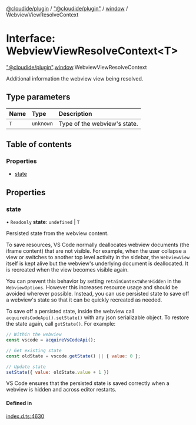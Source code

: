 [@cloudide/plugin](../README.md) / ["@cloudide/plugin"](../modules/_cloudide_plugin_.md) / [window](../modules/cloudide_plugin_.window.md) / WebviewViewResolveContext

# Interface: WebviewViewResolveContext<T\>

["@cloudide/plugin"](../modules/_cloudide_plugin_.md).[window](../modules/cloudide_plugin_.window.md).WebviewViewResolveContext

Additional information the webview view being resolved.

## Type parameters

| Name | Type | Description |
| :------ | :------ | :------ |
| `T` | `unknown` | Type of the webview's state. |

## Table of contents

### Properties

- [state](cloudide_plugin_.window.WebviewViewResolveContext.md#state)

## Properties

### state

• `Readonly` **state**: `undefined` \| `T`

Persisted state from the webview content.

To save resources, VS Code normally deallocates webview documents (the iframe content) that are not visible.
For example, when the user collapse a view or switches to another top level activity in the sidebar, the
`WebviewView` itself is kept alive but the webview's underlying document is deallocated. It is recreated when
the view becomes visible again.

You can prevent this behavior by setting `retainContextWhenHidden` in the `WebviewOptions`. However this
increases resource usage and should be avoided wherever possible. Instead, you can use persisted state to
save off a webview's state so that it can be quickly recreated as needed.

To save off a persisted state, inside the webview call `acquireVsCodeApi().setState()` with
any json serializable object. To restore the state again, call `getState()`. For example:

```js
// Within the webview
const vscode = acquireVsCodeApi();

// Get existing state
const oldState = vscode.getState() || { value: 0 };

// Update state
setState({ value: oldState.value + 1 })
```

VS Code ensures that the persisted state is saved correctly when a webview is hidden and across
editor restarts.

#### Defined in

[index.d.ts:4630](https://github.com/shuyaqian/cloudide-plugin-api/blob/26b31b9/index.d.ts#L4630)
